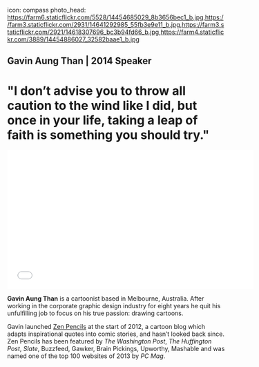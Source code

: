 icon: compass
photo_head: https://farm6.staticflickr.com/5528/14454685029_8b3656bec1_b.jpg,https://farm3.staticflickr.com/2931/14641292985_55fb3e9e11_b.jpg,https://farm3.staticflickr.com/2921/14618307696_bc3b94fd66_b.jpg,https://farm4.staticflickr.com/3889/14454886027_32582baae1_b.jpg

## Gavin Aung Than | 2014 Speaker

# "I don’t advise you to throw all caution to the wind like I did, but once in your life, taking a leap of faith is something you should try."

<div class="zig-zags_blue"></div>

<iframe src="//player.vimeo.com/video/102629311?byline=0&amp;portrait=0&amp;color=adbf27" width="570" height="321" frameborder="0" webkitallowfullscreen mozallowfullscreen allowfullscreen></iframe>

<div class="line-canvas"></div>

**Gavin Aung Than** is a cartoonist based in Melbourne, Australia. After working in the corporate graphic design industry for eight years he quit his unfulfilling job to focus on his true passion: drawing cartoons.

Gavin launched <a href="http://zenpencils.com" target="_blank">Zen Pencils</a> at the start of 2012, a cartoon blog which adapts inspirational quotes into comic stories, and hasn’t looked back since. Zen Pencils has been featured by *The Washington Post*, *The Huffington Post*, *Slate*, Buzzfeed, Gawker, Brain Pickings, Upworthy, Mashable and was named one of the top 100 websites of 2013 by *PC Mag*.
